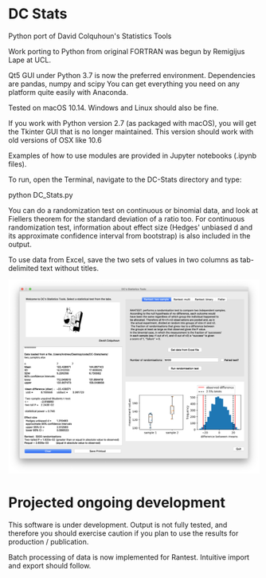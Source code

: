 # DC Stats
Python port of David Colquhoun's Statistics Tools

Work porting to Python from original FORTRAN was begun by Remigijus Lape at UCL. 

Qt5 GUI under Python 3.7 is now the preferred environment. 
Dependencies are pandas, numpy and scipy 
You can get everything you need on any platform quite easily with Anaconda. 

Tested on macOS 10.14. Windows and Linux should also be fine. 

If you work with Python version 2.7 (as packaged with macOS), you will get the Tkinter GUI that is no longer maintained. This version should work with old versions of OSX like 10.6

Examples of how to use modules are provided in Jupyter notebooks (.ipynb files). 

To run, open the Terminal, navigate to the DC-Stats directory and type:

  python DC_Stats.py

You can do a randomization test on continuous or binomial data, and look at Fiellers theorem for the standard deviation of a ratio too. For continuous randomization test, information about effect size (Hedges' unbiased d and its approximate confidence interval from bootstrap) is also included in the output. 

To use data from Excel, save the two sets of values in two columns as tab-delimited text without titles.

![screenshot](screenshot.png)

# Projected ongoing development
This software is under development. Output is not fully tested, and therefore you should exercise caution if you plan to use the results for production / publication. 

Batch processing of data is now implemented for Rantest. Intuitive import and export should follow.


